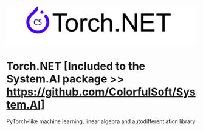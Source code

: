 ![logo](https://github.com/ColorfulSoft/System.AI/blob/master/Logo/Torch.NET_logo.png)

# Torch.NET [Included to the System.AI package >> https://github.com/ColorfulSoft/System.AI]
PyTorch-like machine learning, linear algebra and autodifferentiation library

